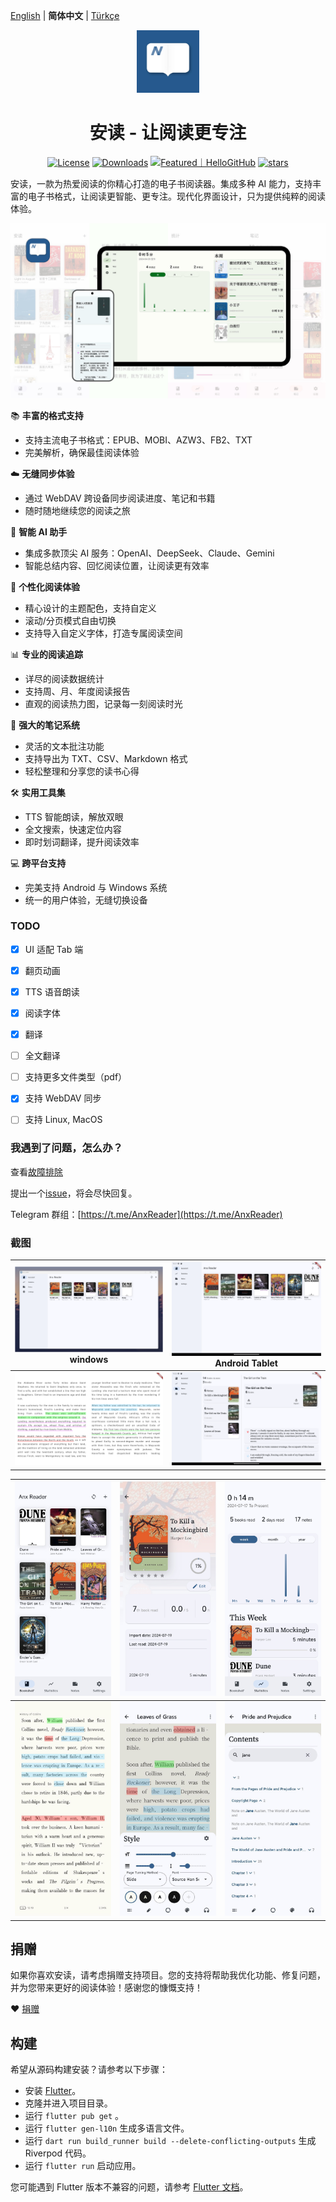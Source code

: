 [English](README.md) | **简体中文** | [Türkçe](README_tr.md)

<p align="center">
  <img src="./docs/images/Anx-logo.jpg" alt="Anx-logo" width="100" />
</p>
<h1 align="center">安读 - 让阅读更专注</h1>

<p align="center">
  <a href="https://github.com/Anxcye/anx-reader/blob/main/LICENSE"><img src="https://img.shields.io/github/license/anxcye/anx-reader" alt="License" ></a>
  <a href="https://github.com/Anxcye/anx-reader/releases"><img src="https://img.shields.io/github/downloads/anxcye/anx-reader/total" alt="Downloads"></a>
  <a href="https://hellogithub.com/repository/819a2b3050204451bed552a8812114e5" target="_blank"><img src="https://abroad.hellogithub.com/v1/widgets/recommend.svg?rid=819a2b3050204451bed552a8812114e5&claim_uid=WBA1XOQirm2GRqs&theme=small" alt="Featured｜HelloGitHub"/></a>
  <a href="https://github.com/anxcye/anx-reader/stargazers"><img src="https://img.shields.io/github/stars/anxcye/anx-reader" alt="stars"></a>
</p>


安读，一款为热爱阅读的你精心打造的电子书阅读器。集成多种 AI 能力，支持丰富的电子书格式，让阅读更智能、更专注。现代化界面设计，只为提供纯粹的阅读体验。


![](./docs/images/9_zh.jpg)


📚 **丰富的格式支持**
- 支持主流电子书格式：EPUB、MOBI、AZW3、FB2、TXT
- 完美解析，确保最佳阅读体验

☁️ **无缝同步体验**
- 通过 WebDAV 跨设备同步阅读进度、笔记和书籍
- 随时随地继续您的阅读之旅

🤖 **智能 AI 助手**
- 集成多款顶尖 AI 服务：OpenAI、DeepSeek、Claude、Gemini
- 智能总结内容、回忆阅读位置，让阅读更有效率

🎨 **个性化阅读体验**
- 精心设计的主题配色，支持自定义
- 滚动/分页模式自由切换
- 支持导入自定义字体，打造专属阅读空间

📊 **专业的阅读追踪**
- 详尽的阅读数据统计
- 支持周、月、年度阅读报告
- 直观的阅读热力图，记录每一刻阅读时光

📝 **强大的笔记系统**
- 灵活的文本批注功能
- 支持导出为 TXT、CSV、Markdown 格式
- 轻松整理和分享您的读书心得

🛠️ **实用工具集**
- TTS 智能朗读，解放双眼
- 全文搜索，快速定位内容
- 即时划词翻译，提升阅读效率

💻 **跨平台支持**
- 完美支持 Android 与 Windows 系统
- 统一的用户体验，无缝切换设备


### TODO
- [X] UI 适配 Tab 端
- [X] 翻页动画
- [X] TTS 语音朗读
- [X] 阅读字体
- [X] 翻译
- [ ] 全文翻译
- [ ] 支持更多文件类型（pdf）
- [X] 支持 WebDAV 同步
- [ ] 支持 Linux, MacOS



### 我遇到了问题，怎么办？
查看[故障排除](./docs/troubleshooting.md#简体中文)

提出一个[issue](https://github.com/Anxcye/anx-reader/issues/new/choose)，将会尽快回复。

Telegram 群组：[https://t.me/AnxReader](https://t.me/AnxReader)

### 截图
| ![](./docs/images/windows_main.png)**windows** | ![](./docs/images/2wen.png) **Android Tablet**|
|:--:|:-:|
| ![](./docs/images/1wen.png) | ![](./docs/images/3wen.png) |

| ![](./docs/images/5men.jpg) | ![](./docs/images/1men.jpg) |![](./docs/images/7men.jpg)|
|:--:|:--:|:--:|
| ![](./docs/images/10men.jpg) | ![](./docs/images/9men.jpg) | ![](./docs/images/8men.jpg)|


## 捐赠
如果你喜欢安读，请考虑捐赠支持项目。您的支持将帮助我优化功能、修复问题，并为您带来更好的阅读体验！感谢您的慷慨支持！

❤️ [捐赠](https://anxcye.com/home/7)



## 构建
希望从源码构建安装？请参考以下步骤：
- 安装 [Flutter](https://flutter.dev)。
- 克隆并进入项目目录。
- 运行 `flutter pub get` 。
- 运行 `flutter gen-l10n` 生成多语言文件。
- 运行 `dart run build_runner build --delete-conflicting-outputs` 生成 Riverpod 代码。
- 运行 `flutter run` 启动应用。

您可能遇到 Flutter 版本不兼容的问题，请参考 [Flutter 文档](https://flutter.dev/docs/get-started/install)。


